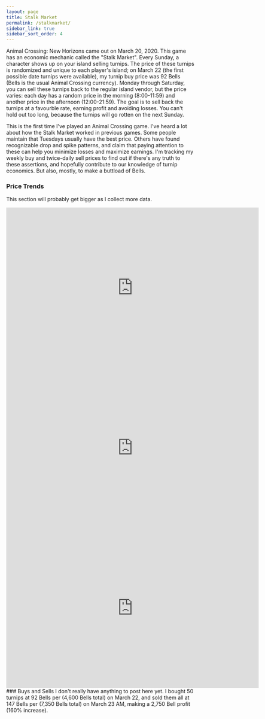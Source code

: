 ```yaml
---
layout: page
title: Stalk Market
permalink: /stalkmarket/
sidebar_link: true
sidebar_sort_order: 4
---
```


Animal Crossing: New Horizons came out on March 20, 2020. This game has an economic mechanic called the "Stalk Market". Every Sunday, a character shows up on your island selling turnips. The price of these turnips is randomized and unique to each player's island; on March 22 (the first possible date turnips were available), my turnip buy price was 92 Bells (Bells is the usual Animal Crossing currency). Monday through Saturday, you can sell these turnips back to the regular island vendor, but the price varies: each day has a random price in the morning (8:00-11:59) and another price in the afternoon (12:00-21:59). The goal is to sell back the turnips at a favourble rate, earning profit and avoiding losses. You can't hold out too long, because the turnips will go rotten on the next Sunday.

This is the first time I've played an Animal Crossing game. I've heard a lot about how the Stalk Market worked in previous games. Some people maintain that Tuesdays usually have the best price. Others have found recognizable drop and spike patterns, and claim that paying attention to these can help you minimize losses and maximize earnings. I'm tracking my weekly buy and twice-daily sell prices to find out if there's any truth to these assertions, and hopefully contribute to our knowledge of turnip economics. But also, mostly, to make a buttload of Bells.

### Price Trends
This section will probably get bigger as I collect more data.

<iframe width="675" height="428" seamless frameborder="0" scrolling="no" src="https://docs.google.com/spreadsheets/d/e/2PACX-1vQXFBXO5xuU9sBoKcJojmTGAq0YdPoCTdjwKx8iaUetL4BAifaoJGK1uzMeDSpi6r54cAuqUghK90DH/pubchart?oid=176716553&amp;format=interactive"></iframe>

<iframe width="675" height="428" seamless frameborder="0" scrolling="no" src="https://docs.google.com/spreadsheets/d/e/2PACX-1vQXFBXO5xuU9sBoKcJojmTGAq0YdPoCTdjwKx8iaUetL4BAifaoJGK1uzMeDSpi6r54cAuqUghK90DH/pubchart?oid=1243695731&amp;format=interactive"></iframe>

<iframe width="675" height="428" seamless frameborder="0" scrolling="no" src="https://docs.google.com/spreadsheets/d/e/2PACX-1vQXFBXO5xuU9sBoKcJojmTGAq0YdPoCTdjwKx8iaUetL4BAifaoJGK1uzMeDSpi6r54cAuqUghK90DH/pubchart?oid=1871476801&amp;format=interactive"></iframe>


<br />
### Buys and Sells
I don't really have anything to post here yet. I bought 50 turnips at 92 Bells per (4,600 Bells total) on March 22, and sold them all at 147 Bells per (7,350 Bells total) on March 23 AM, making a 2,750 Bell profit (160% increase).
